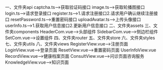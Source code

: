 一、文件夹api
    captcha.ts-->获取验证码接口
    image.ts-->获取轮播图接口
    login.ts-->请求登录接口
    register.ts-->1.请求注册接口2.请求用户确认继续注册接口
    resetPassword.ts-->重置密码接口
    uploadAvatar.ts-->上传头像接口
    userInfo.ts-->1.获取用户信息接口2.更新用户信息接口
二、文件夹assets
三、文件夹components
    HeaderCom.vue-->头部组件
    SidebarCom.vue-->侧边栏组件
    SetCom.vue-->设置组件
四、文件夹router
五、文件夹store
六、文件夹styles
七、文件夹utils
八、文件夹views
    RegisterView.vue-->注册页面
    LoginView.vue-->登录页面
    ResetView.vue-->重置密码页面
    UserInfoView.vue
    RecordView.vue-->健康档案页面
    ConsultView.vue-->问诊页面咨询服务
    KnowledgeView.vue-->知识页面


